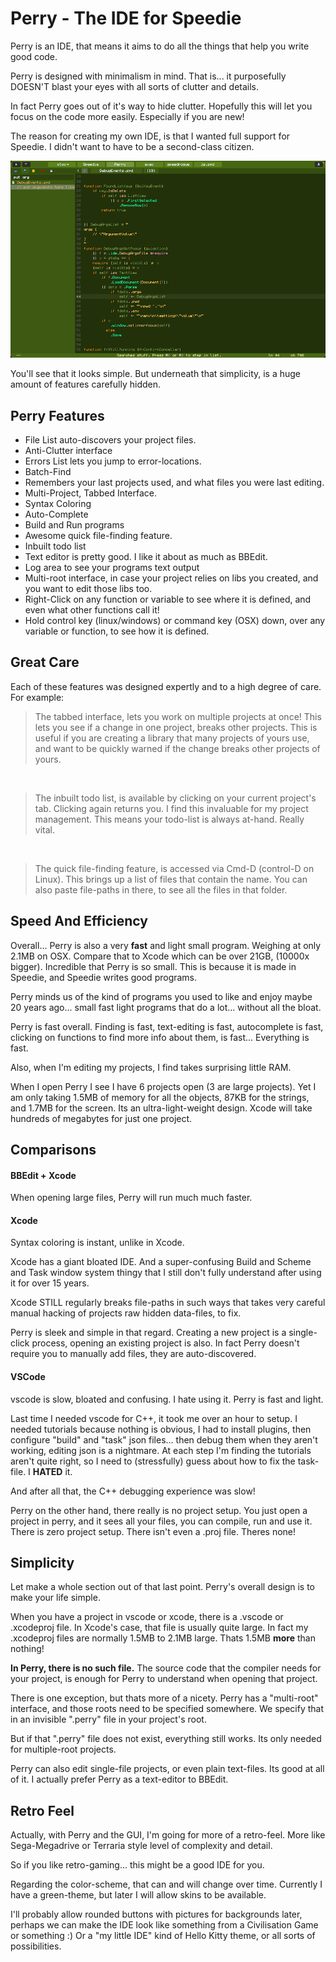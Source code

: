 # Perry - The IDE for Speedie

Perry is an IDE, that means it aims to do all the things that help you write good code.

Perry is designed with minimalism in mind. That is... it purposefully DOESN'T blast your eyes with all sorts of clutter and details.

In fact Perry goes out of it's way to hide clutter. Hopefully this will let you focus on the code more easily. Especially if you are new!

The reason for creating my own IDE, is that I wanted full support for Speedie. I didn't want to have to be a second-class citizen.

![](perry.png)

You'll see that it looks simple. But underneath that simplicity, is a huge amount of features carefully hidden.

## Perry Features
* File List auto-discovers your project files.
* Anti-Clutter interface
* Errors List lets you jump to error-locations.
* Batch-Find
* Remembers your last projects used, and what files you were last editing.
* Multi-Project, Tabbed Interface.
* Syntax Coloring
* Auto-Complete
* Build and Run programs
* Awesome quick file-finding feature.
* Inbuilt todo list
* Text editor is pretty good. I like it about as much as BBEdit.
* Log area to see your programs text output
* Multi-root interface, in case your project relies on libs you created, and you want to edit those libs too.
* Right-Click on any function or variable to see where it is defined, and even what other functions call it!
* Hold control key (linux/windows) or command key (OSX) down, over any variable or function, to see how it is defined.

## Great Care

Each of these features was designed expertly and to a high degree of care. For example:

> The tabbed interface, lets you work on multiple projects at once! This lets you see if a change in one project, breaks other projects. This is useful if you are creating a library that many projects of yours use, and want to be quickly warned if the change breaks other projects of yours.

&nbsp;
> The inbuilt todo list, is available by clicking on your current project's tab. Clicking again returns you. I find this invaluable for my project management. This means your todo-list is always at-hand. Really vital.

&nbsp;
> The quick file-finding feature, is accessed via Cmd-D (control-D on Linux). This brings up a list of files that contain the name. You can also paste file-paths in there, to see all the files in that folder.



## Speed And Efficiency

Overall... Perry is also a very **fast** and light small program. Weighing at only 2.1MB on OSX. Compare that to Xcode which can be over 21GB, (10000x bigger). Incredible that Perry is so small. This is because it is made in Speedie, and Speedie writes good programs.

Perry minds us of the kind of programs you used to like and enjoy maybe 20 years ago... small fast light programs that do a lot... without all the bloat.

Perry is fast overall. Finding is fast, text-editing is fast, autocomplete is fast, clicking on functions to find more info about them, is fast... Everything is fast.

Also, when I'm editing my projects, I find takes surprising little RAM. 

When I open Perry I see I have 6 projects open (3 are large projects). Yet I am only taking 1.5MB of memory for all the objects, 87KB for the strings, and 1.7MB for the screen. Its an ultra-light-weight design. Xcode will take hundreds of megabytes for just one project.

## Comparisons

#### BBEdit + Xcode

When opening large files, Perry will run much much faster.

#### Xcode

Syntax coloring is instant, unlike in Xcode.

Xcode has a giant bloated IDE. And a super-confusing Build and Scheme and Task window system thingy that I still don't fully understand after using it for over 15 years.

Xcode STILL regularly breaks file-paths in such ways that takes very careful manual hacking of projects raw hidden data-files, to fix.

Perry is sleek and simple in that regard. Creating a new project is a single-click process, opening an existing project is also. In fact Perry doesn't require you to manually add files, they are auto-discovered.


#### VSCode
vscode is slow, bloated and confusing. I hate using it. Perry is fast and light.

Last time I needed vscode for C++, it took me over an hour to setup. I needed tutorials because nothing is obvious, I had to install plugins, then configure "build" and "task" json files... then debug them when they aren't working, editing json is a nightmare. At each step I'm finding the tutorials aren't quite right, so I need to (stressfully) guess about how to fix the task-file. I **HATED** it.

And after all that, the C++ debugging experience was slow!

Perry on the other hand, there really is no project setup. You just open a project in perry, and it sees all your files, you can compile, run and use it. There is zero project setup. There isn't even a .proj file. Theres none!

## Simplicity

Let make a whole section out of that last point. Perry's overall design is to make your life simple.

When you have a project in vscode or xcode, there is a .vscode or .xcodeproj file. In Xcode's case, that file is usually quite large.  In fact my .xcodeproj files are normally 1.5MB to 2.1MB large. Thats 1.5MB **more** than nothing!

**In Perry, there is no such file.** The source code that the compiler needs for your project, is enough for Perry to understand when opening that project.

There is one exception, but thats more of a nicety. Perry has a "multi-root" interface, and those roots need to be specified somewhere. We specify that in an invisible ".perry" file in your project's root.

But if that ".perry" file does not exist, everything still works. Its only needed for multiple-root projects.

Perry can also edit single-file projects, or even plain text-files. Its good at all of it. I actually prefer Perry as a text-editor to BBEdit.

## Retro Feel
Actually, with Perry and the GUI, I'm going for more of a retro-feel. More like Sega-Megadrive or Terraria style level of complexity and detail.

So if you like retro-gaming... this might be a good IDE for you.

Regarding the color-scheme, that can and will change over time. Currently I have a green-theme, but later I will allow skins to be available.

I'll probably allow rounded buttons with pictures for backgrounds later, perhaps we can make the IDE look like something from a Civilisation Game or something :) Or a "my little IDE" kind of Hello Kitty theme, or all sorts of possibilities.

